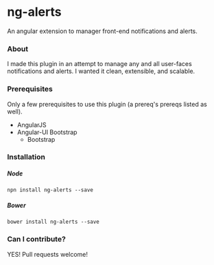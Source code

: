 # ng-alerts
An angular extension to manager front-end notifications and alerts.

### About

I made this plugin in an attempt to manage any and all user-faces notifications and alerts. I wanted it clean, extensible, and scalable.

### Prerequisites

Only a few prerequisites to use this plugin (a prereq's prereqs listed as well).

* AngularJS
* Angular-UI Bootstrap
    * Bootstrap

### Installation

##### Node

```npn install ng-alerts --save```

##### Bower

```bower install ng-alerts --save```

### Can I contribute?

YES! Pull requests welcome!
